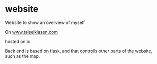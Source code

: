 # website
Website to show an overview of myself

On www.taiseiklasen.com

hosted on ix

Back end is based on flask, and that controlls
other parts of the website, such as the map.
